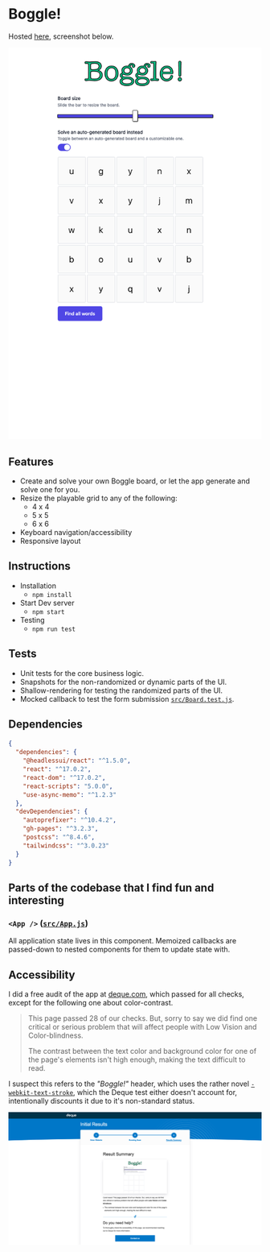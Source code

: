 # Boggle!

Hosted [here](https://xari.github.io/boggle/), screenshot below.

![Screenshot of the app](./preview.png)

## Features

- Create and solve your own Boggle board, or let the app generate and solve one for you.
- Resize the playable grid to any of the following:
  - 4 x 4
  - 5 x 5
  - 6 x 6
- Keyboard navigation/accessibility
- Responsive layout

## Instructions

- Installation
  - `npm install`
- Start Dev server
  - `npm start`
- Testing
  - `npm run test`

## Tests

- Unit tests for the core business logic.
- Snapshots for the non-randomized or dynamic parts of the UI.
- Shallow-rendering for testing the randomized parts of the UI.
- Mocked callback to test the form submission [`src/Board.test.js`](`src/Board.test.js`).

## Dependencies

```json
{
  "dependencies": {
    "@headlessui/react": "^1.5.0",
    "react": "^17.0.2",
    "react-dom": "^17.0.2",
    "react-scripts": "5.0.0",
    "use-async-memo": "^1.2.3"
  },
  "devDependencies": {
    "autoprefixer": "^10.4.2",
    "gh-pages": "^3.2.3",
    "postcss": "^8.4.6",
    "tailwindcss": "^3.0.23"
  }
}
```

## Parts of the codebase that I find fun and interesting

### `<App />` ([`src/App.js`](`src/App.js`))

All application state lives in this component.
Memoized callbacks are passed-down to nested components for them to update state with.

## Accessibility

I did a free audit of the app at [deque.com](https://audit.deque.com/), which passed for all checks, except for the following one about color-contrast.

> This page passed 28 of our checks.
> But, sorry to say we did find one critical or serious problem that will affect people with Low Vision and Color-blindness.
>
> The contrast between the text color and background color for one of the page's elements isn't high enough, making the text difficult to read.

I suspect this refers to the _"Boggle!"_ header, which uses the rather novel [`-webkit-text-stroke`](https://developer.mozilla.org/en-US/docs/Web/CSS/-webkit-text-stroke), which the Deque test either doesn't account for, intentionally discounts it due to it's non-standard status.

![Accessibility audit preview](./accessibility-preview.png)
